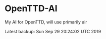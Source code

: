 # OpenTTD-AI
My AI for OpenTTD, will use primarily air

Latest backup: Sun Sep 29 20:24:02 UTC 2019
